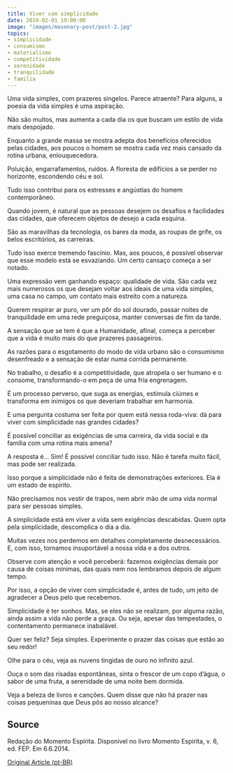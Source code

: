 ```yaml
---
title: Viver com simplicidade
date: 2019-02-01 19:00:00
image: "images/masonary-post/post-2.jpg"
topics: 
- simplicidade
- consumismo
- materialismo
- competitividade
- serenidade
- tranquilidade
- familia
---
```


Uma vida simples, com prazeres singelos. Parece atraente? Para alguns, a poesia
da vida simples é uma aspiração.

Não são muitos, mas aumenta a cada dia os que buscam um estilo de vida mais
despojado.

Enquanto a grande massa se mostra adepta dos benefícios oferecidos pelas
cidades, aos poucos o homem se mostra cada vez mais cansado da rotina urbana,
enlouquecedora.

Poluição, engarrafamentos, ruídos. A floresta de edifícios a se perder no
horizonte, escondendo céu e sol.

Tudo isso contribui para os estresses e angústias do homem contemporâneo.

Quando jovem, é natural que as pessoas desejem os desafios e facilidades das
cidades, que oferecem objetos de desejo a cada esquina.

São as maravilhas da tecnologia, os bares da moda, as roupas de grife, os belos
escritórios, as carreiras.

Tudo isso exerce tremendo fascínio. Mas, aos poucos, é possível observar que
esse modelo está se esvaziando. Um certo cansaço começa a ser notado.

Uma expressão vem ganhando espaço: qualidade de vida. São cada vez mais
numerosos os que desejam voltar aos ideais de uma vida simples, uma casa no
campo, um contato mais estreito com a natureza.

Querem respirar ar puro, ver um pôr do sol dourado, passar noites de
tranquilidade em uma rede preguiçosa, manter conversas de fim da tarde.

A sensação que se tem é que a Humanidade, afinal, começa a perceber que a vida
é muito mais do que prazeres passageiros.

As razões para o esgotamento do modo de vida urbano são o consumismo
desenfreado e a sensação de estar numa corrida permanente.

No trabalho, o desafio é a competitividade, que atropela o ser humano e o
consome, transformando-o em peça de uma fria engrenagem.

É um processo perverso, que suga as energias, estimula ciúmes e transforma em
inimigos os que deveriam trabalhar em harmonia.

E uma pergunta costuma ser feita por quem está nessa roda-viva: dá para viver
com simplicidade nas grandes cidades?

É possível conciliar as exigências de uma carreira, da vida social e da família
com uma rotina mais amena?

A resposta é... Sim! É possível conciliar tudo isso. Não é tarefa muito fácil,
mas pode ser realizada.

Isso porque a simplicidade não é feita de demonstrações exteriores. Ela é um
estado de espírito.

Não precisamos nos vestir de trapos, nem abrir mão de uma vida normal para ser
pessoas simples.

A simplicidade está em viver a vida sem exigências descabidas. Quem opta pela
simplicidade, descomplica o dia a dia.

Muitas vezes nos perdemos em detalhes completamente desnecessários. E, com
isso, tornamos insuportável a nossa vida e a dos outros.

Observe com atenção e você perceberá: fazemos exigências demais por causa de
coisas mínimas, das quais nem nos lembramos depois de algum tempo.

Por isso, a opção de viver com simplicidade é, antes de tudo, um jeito de
agradecer a Deus pelo que recebemos.

Simplicidade é ter sonhos. Mas, se eles não se realizam, por alguma razão,
ainda assim a vida não perde a graça. Ou seja, apesar das tempestades, o
contentamento permanece inabalável.

Quer ser feliz? Seja simples. Experimente o prazer das coisas que estão ao seu
redor!

Olhe para o céu, veja as nuvens tingidas de ouro no infinito azul.

Ouça o som das risadas espontâneas, sinta o frescor de um copo d’água, o sabor
de uma fruta, a serenidade de uma noite bem dormida.

Veja a beleza de livros e canções. Quem disse que não há prazer nas coisas
pequeninas que Deus pôs ao nosso alcance?
 

## Source
Redação do Momento Espírita.
Disponível no livro Momento Espírita, v. 6, ed. FEP.
Em 6.6.2014.


[Original Article (pt-BR)](http://www.momento.com.br/pt/ler_texto.php?id=4152)


